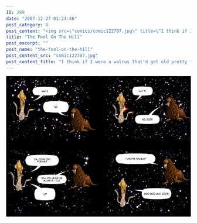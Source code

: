 ```yaml
---
ID: 289
date: "2007-12-27 01:24:46"
post_category: 0
post_content: "<img src=\"comics/comic122707.jpg\" title=\"I think if I were a walrus that'd get old pretty fast\" />"
title: "The Fool On The Hill"
post_excerpt: ""
post_name: "the-fool-on-the-hill"
post_content_src: "comic122707.jpg"
post_content_title: "I think if I were a walrus that'd get old pretty fast"
---
```



[![I think if I were a walrus that'd get old pretty fast](/comics-hi-res/comic122707.jpg)](/comics-hi-res/comic122707.jpg)
